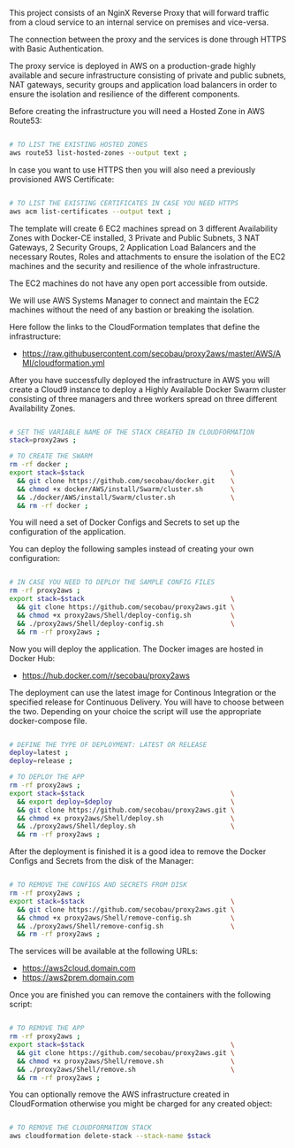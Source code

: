 This project consists of an NginX Reverse Proxy that will forward traffic from a cloud service to an internal service on premises and vice-versa.

The connection between the proxy and the services is done through HTTPS with Basic Authentication.

The proxy service is deployed in AWS on a production-grade highly available and secure infrastructure consisting of private and public subnets, NAT gateways, security groups and application load balancers in order to ensure the isolation and resilience of the different components.

Before creating the infrastructure you will need a Hosted Zone in AWS Route53:

```bash

# TO LIST THE EXISTING HOSTED ZONES
aws route53 list-hosted-zones --output text ;


```

In case you want to use HTTPS then you will also need a previously provisioned AWS Certificate:

```bash

# TO LIST THE EXISTING CERTIFICATES IN CASE YOU NEED HTTPS
aws acm list-certificates --output text ;


```

The template will create 6 EC2 machines spread on 3 different Availability Zones with Docker-CE installed, 3 Private and Public Subnets, 3 NAT Gateways, 2 Security Groups, 2 Application Load Balancers and the necessary Routes, Roles and attachments to ensure the isolation of the EC2 machines and the security and resilience of the whole infrastructure.

The EC2 machines do not have any open port accessible from outside.

We will use AWS Systems Manager to connect and maintain the EC2 machines without the need of any bastion or breaking the isolation.

Here follow the links to the CloudFormation templates that define the infrastructure:
* https://raw.githubusercontent.com/secobau/proxy2aws/master/AWS/AMI/cloudformation.yml

After you have successfully deployed the infrastructure in AWS you will create a Cloud9 instance to deploy a Highly Available Docker Swarm cluster consisting of three managers and three workers spread on three different Availability Zones. 

```BASH

# SET THE VARIABLE NAME OF THE STACK CREATED IN CLOUDFORMATION
stack=proxy2aws ;

# TO CREATE THE SWARM
rm -rf docker ;
export stack=$stack                                     \
  && git clone https://github.com/secobau/docker.git    \
  && chmod +x docker/AWS/install/Swarm/cluster.sh       \
  && ./docker/AWS/install/Swarm/cluster.sh              \
  && rm -rf docker ;


```

You will need a set of Docker Configs and Secrets to set up the configuration of the application. 

You can deploy the following samples instead of creating your own configuration:

```BASH

# IN CASE YOU NEED TO DEPLOY THE SAMPLE CONFIG FILES
rm -rf proxy2aws ;
export stack=$stack                                     \
  && git clone https://github.com/secobau/proxy2aws.git \
  && chmod +x proxy2aws/Shell/deploy-config.sh          \
  && ./proxy2aws/Shell/deploy-config.sh                 \
  && rm -rf proxy2aws ;


```

Now you will deploy the application. The Docker images are hosted in Docker Hub:
* https://hub.docker.com/r/secobau/proxy2aws

The deployment can use the latest image for Continous Integration or the specified release for Continuous Delivery. You will have to choose between the two. Depending on your choice the script will use the appropriate docker-compose file.

```BASH

# DEFINE THE TYPE OF DEPLOYMENT: LATEST OR RELEASE
deploy=latest ;
deploy=release ;

# TO DEPLOY THE APP
rm -rf proxy2aws ;
export stack=$stack                                     \
  && export deploy=$deploy                              \
  && git clone https://github.com/secobau/proxy2aws.git \
  && chmod +x proxy2aws/Shell/deploy.sh                 \
  && ./proxy2aws/Shell/deploy.sh                        \
  && rm -rf proxy2aws ;


```

After the deployment is finished it is a good idea to remove the Docker Configs and Secrets from the disk of the Manager:

```BASH

# TO REMOVE THE CONFIGS AND SECRETS FROM DISK
rm -rf proxy2aws ;
export stack=$stack                                     \
  && git clone https://github.com/secobau/proxy2aws.git \
  && chmod +x proxy2aws/Shell/remove-config.sh          \
  && ./proxy2aws/Shell/remove-config.sh                 \
  && rm -rf proxy2aws ;


```

The services will be available at the following URLs:
* https://aws2cloud.domain.com
* https://aws2prem.domain.com

Once you are finished you can remove the containers with the following script:

```BASH

# TO REMOVE THE APP
rm -rf proxy2aws ;
export stack=$stack                                     \
  && git clone https://github.com/secobau/proxy2aws.git \
  && chmod +x proxy2aws/Shell/remove.sh                 \
  && ./proxy2aws/Shell/remove.sh                        \
  && rm -rf proxy2aws ;


```

You can optionally remove the AWS infrastructure created in CloudFormation otherwise you might be charged for any created object:

```BASH

# TO REMOVE THE CLOUDFORMATION STACK
aws cloudformation delete-stack --stack-name $stack 


```


